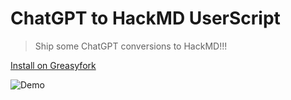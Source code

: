 # ChatGPT to HackMD UserScript

> Ship some ChatGPT conversions to HackMD!!!

[Install on Greasyfork](https://greasyfork.org/en/scripts/469775-chatgpt-2-hackmd)

![Demo](demo.gif)
